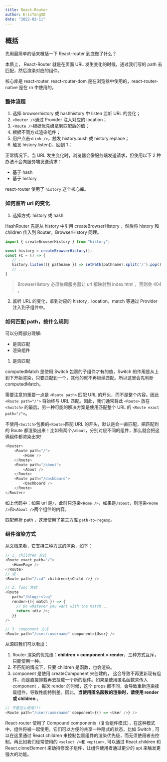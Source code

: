 ```yaml
---
title: React-Router
author: EricYangXD
date: "2022-02-11"
---
```


## 概括

先用最简单的话来概括一下 React-router 到底做了什么？

本质上， React-Router 就是在页面 URL 发生变化的时候，通过我们写的 path 去匹配，然后渲染对应的组件。

核心库是 react-router. react-router-dom 是在浏览器中使用的，react-router-native 是在 rn 中使用的。

### 整体流程

1. 选择 browserhistory 或 hashhistory 中 listen 监听 URL 的变化；
2. `<Router />`通过 Provider 注入对应的 location；
3. `<Route />`根据优先级拿到匹配后的值；
4. 根据不同方式渲染组件；
5. 用户点击`<Link />`，触发 history.push 或 history.replace；
6. 触发 history.listen()，回到 1；

正常情况下，当 URL 发生变化时，浏览器会像服务端发送请求，但使用以下 2 种办法不会向服务端发送请求：

-   基于 hash
-   基于 history

react-router 使用了 `history` 这个核心库。

### 如何监听 url 的变化

1. 选择方式: history 或 hash

HashRouter 先是从 history 中引用 createBrowserHistory ，然后将 history 和 children 传入到 Router。BrowserHistory 同理。

```js
import { createBrowserHistory } from "history";

const history = createBrowserHistory();
const FC = () => {
   // ...
   history.listen(({ pathname }) => setPath(pathname?.split('/').pop() as string));
   // ...
}
```

> BrowserHistory 必须依赖服务器让 url 都映射到 index.html ，否则会 404 。

2. 监听 URL 的变化，拿到对应的 history，location，match 等通过 Provider 注入到子组件中。

### 如何匹配 path，按什么规则

可以分两部分理解:

-   是否匹配
-   渲染组件

1. 是否匹配

computedMatch 是使用 Switch 包裹的子组件才有的值，Switch 的作用是从上到下开始渲染，只要匹配到一个，其他的就不再继续匹配。所以这里会先判断 computedMatch。

需要注意的重要一点是 `<Route path>` 匹配 URL 的开头，而不是整个内容。因此 `<Route path="/">` 将始终与 URL 匹配。因此，我们通常将此 `<Route>` 放在 `<Switch>` 的最后。另一种可能的解决方案是使用匹配整个 URL 的 `<Route exact path="/">`。

不使用`<Switch>`包裹的`<Route>`匹配 URL 的开头，默认是会一直匹配，把匹配到的 Route 都渲染出来！比如有两个`/about`，分别对应不同的组件，那么就会把这俩组件都渲染出来!

```js
<Router>
	<Route path="/">
		<Home />
	</Route>
	<Route path="/about">
		<About />
	</Route>
	<Route path="/dashboard">
		<Dashboard />
	</Route>
</Router>
```

如上代码中：如果 url 是`/`，此时只渲染`<Home />`，如果是`/about`，则渲染`<Home />`和`<About />`两个组件的内容。

匹配解析 path ，这里使用了第三方库 `path-to-regexp`。

### 组件渲染方式

从文档来看，它支持三种方式的渲染，如下：

```js
// 1. children 方式
<Route exact path="/">
   <HomePage />
</Route>
// 或：
<Route path="/:id" children={<Child />} />

// 2. func 方式
<Route
   path="/blog/:slug"
   render={({ match }) => {
     // Do whatever you want with the match...
     return <div />;
   }}
/>

// 3. component 方式
<Route path="/user/:username" component={User} />
```

从源码我们可以看出：

1. Router 渲染的优先级：**children > component > render**，三种方式互斥，只能使用一种。
2. 不匹配的情况下，只要 children 是函数，也会渲染。
3. component 是使用 createComponent 来创建的， 这会导致不再更新现有组件，而是直接卸载再去挂载一个新的组件。如果是使用匿名函数来传入 component ，每次 render 的时候，这个 props 都不同，会导致重新渲染挂载组件，导致性能特别差。因此，**当使用匿名函数的渲染时，请使用 render 或 children** 。

```js
// 不要这么使用!!!
<Route path="/user/:username" component={() => <User />} />
```

React-router 使用了 Compound components（复合组件模式），在这种模式中，组件将被一起使用，它们可以方便的共享一种隐式的状态，比如 Switch , 可以在这里通过 React.children 来控制包裹组件的渲染优先级，而无须使用者去控制。再比如我们经常使用的 `<select />`和 `<option>`, 可以通过 React.children 和 React.cloneElement 来劫持修改子组件，让组件使用者通过更少的 api 来触发更强大的功能。
